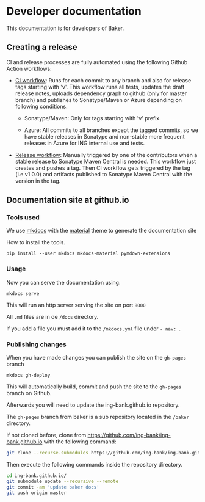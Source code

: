 # Developer documentation

This documentation is for developers of Baker.

## Creating a release

CI and release processes are fully automated using the following Github Action workflows:

* [CI workflow](https://github.com/ing-bank/baker/blob/master/.github/workflows/ci.yml): Runs for each commit to any branch and also for release tags starting with 'v'. This workflow runs all tests, updates the draft release notes, uploads dependency graph to github (only for master branch) and publishes to Sonatype/Maven or Azure depending on following conditions.
    
    * Sonatype/Maven: Only for tags starting with 'v' prefix.

    * Azure: All commits to all branches except the tagged commits, so we have stable releases in Sonatype and non-stable more frequent releases in Azure for ING internal use and tests.

* [Release workflow](https://github.com/ing-bank/baker/blob/master/.github/workflows/release.yml): Manually triggered by one of the contributors when a stable release to Sonatype Maven Central is needed. This workflow just creates and pushes a tag. Then CI workflow gets triggered by the tag (i.e v1.0.0) and artifacts published to Sonatype Maven Central with the version in the tag.

## Documentation site at github.io

### Tools used

We use [mkdocs](https://github.com/mkdocs/mkdocs) with the [material](https://github.com/squidfunk/mkdocs-material) theme to generate the documentation site 

How to install the tools.

```
pip install --user mkdocs mkdocs-material pymdown-extensions
```

### Usage

Now you can serve the documentation using:

```
mkdocs serve
```

This will run an http server serving the site on port `8000`

All `.md` files are in de `/docs` directory.

If you add a file you must add it to the `/mkdocs.yml` file under `- nav: `.

### Publishing changes

When you have made changes you can publish the site on the `gh-pages` branch

```
mkdocs gh-deploy
```

This will automatically build, commit and push the site to the `gh-pages` branch on Github.

Afterwards you will need to update the ing-bank.github.io repository.

The `gh-pages` branch from baker is a sub repository located in the `/baker` directory.

If not cloned before, clone from https://github.com/ing-bank/ing-bank.github.io with the following command:
``` bash
git clone --recurse-submodules https://github.com/ing-bank/ing-bank.github.io.git
```

Then execute the following commands inside the repository directory.

``` bash
cd ing-bank.github.io/
git submodule update --recursive --remote
git commit -am 'update baker docs'
git push origin master
```
